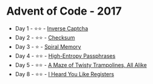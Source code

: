 # Advent of Code - 2017

* Day 1 - ⭐️⭐️ - [Inverse Captcha](https://github.com/ChrisWilding/advent-of-code-2017/tree/master/inverse_captcha)
* Day 2 - ⭐️⭐️ - [Checksum](https://github.com/ChrisWilding/advent-of-code-2017/tree/master/checksum)
* Day 3 - ⭐️ - [Spiral Memory](https://github.com/ChrisWilding/advent-of-code-2017/tree/master/spiral_memory)
* Day 4 - ⭐️⭐️ - [High-Entropy Passphrases](https://github.com/ChrisWilding/advent-of-code-2017/tree/master/high_entropy_passphrases)
* Day 5 - ⭐️⭐️ - [A Maze of Twisty Trampolines, All Alike](https://github.com/ChrisWilding/advent-of-code-2017/tree/master/maze)
* Day 8 - ⭐️⭐️ - [I Heard You Like Registers](https://github.com/ChrisWilding/advent-of-code-2017/tree/master/registers)
